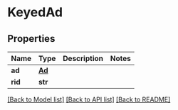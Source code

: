 # KeyedAd

## Properties
Name | Type | Description | Notes
------------ | ------------- | ------------- | -------------
**ad** | [**Ad**](Ad.md) |  | 
**rid** | **str** |  | 

[[Back to Model list]](../README.md#documentation-for-models) [[Back to API list]](../README.md#documentation-for-api-endpoints) [[Back to README]](../README.md)



